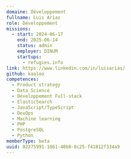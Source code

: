 ```yaml
---
domaine: Développement
fullname: Luis Arias
role: Développement
missions:
  - start: 2024-06-17
    end: 2025-06-14
    status: admin
    employer: DINUM
    startups:
      - refugies.info
link: https://www.linkedin.com/in/luisarias/
github: kaaloo
competences:
  - Product strategy
  - Data Science
  - Développement Full-stack
  - ElasticSearch
  - JavaScript/TypeScript
  - DevOps
  - Machine learning
  - PHP
  - PostgreSQL
  - Python
memberType: beta
uuid: 82275991-1861-40b0-8c25-f41812f334a9
---
```

